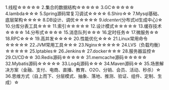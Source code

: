 1.线程☆☆☆☆☆
2.集合的数据结构☆☆☆☆☆
3.GC☆☆☆☆☆
4.lambda☆☆☆
5.Spring源码常复习调试☆☆☆☆
6.Shiro☆☆
7.Mysql基础、底层架构☆☆☆☆
8.DB设计、调优☆☆☆☆☆
9._idcenter_(分布式id生成中心)☆
10.分库分表工具☆☆☆
11.索引☆☆☆☆☆
12.设计模式☆☆☆☆☆
13.缓存技术☆☆☆☆
14.分布式☆☆☆☆
15.消息队列☆☆☆
16.定时任务☆
17.微服务☆☆
18.RPC☆☆☆
19.高并发☆☆☆☆
20.性能优化☆☆☆
21.Linux常用命令☆☆☆☆☆
22.JVM常用工具☆☆☆
23.Nginx☆☆☆☆☆
24.LVS（负载均衡）☆☆☆☆☆
25.Iptables☆
26.Jenkins☆
27.docker☆☆☆
28.服务器监控☆
29.CI/CD☆☆
30.Redis源码☆☆☆☆☆
31.memcache源码☆☆☆☆☆
32.Mybatis源码☆☆☆☆☆
33.Log4j源码☆☆☆
34.Maven源码☆☆
35.场景解决方案（金融、支付、电商、直播、教育、O2O、分销、会员、活动、秒杀）☆
36.思维方式（自上而下、分层模式、抽象、落地、推测、验证、组件、定制、生成）☆